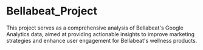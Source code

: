 # Bellabeat_Project

This project serves as a comprehensive analysis of Bellabeat's Google Analytics data, aimed at providing actionable insights to improve marketing strategies and enhance user engagement for Bellabeat's wellness products. 
      